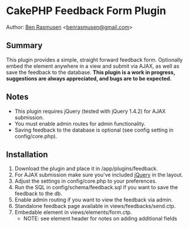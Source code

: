 CakePHP Feedback Form Plugin
============================

Author: [Ben Rasmusen](http://benrasmusen.com/) <[benrasmusen@gmail.com](mailto:benrasmusen@gmail.com)>

Summary
-------

This plugin provides a simple, straight forward feedback form. Optionally embed the element anywhere in a view and submit via AJAX, as well as save the feedback to the database. **This plugin is a work in progress, suggestions are always appreciated, and bugs are to be expected.**

Notes
-----

* This plugin requires jQuery (tested with jQuery 1.4.2) for AJAX submission.
* You must enable admin routes for admin functionality.
* Saving feedback to the database is optional (see config setting in config/core.php).

Installation
------------

1. Download the plugin and place it in /app/plugins/feedback.
2. For AJAX submission make sure you've included [jQuery](http://docs.jquery.com/Downloading\_jQuery#Download\_jQuery) in the layout.
3. Adjust the settings in config/core.php to your preferences.
4. Run the SQL in config/schema/feedback.sql if you want to save the feedback to the db.
5. Enable admin routing if you want to view the feedback via admin.
6. Standalone feedback page available in views/feedbacks/send.ctp.
7. Embedable element in views/elements/form.ctp.
	* NOTE: see element header for notes on adding additional fields